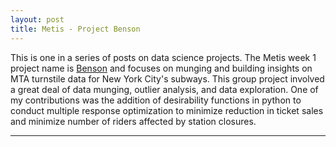 ```yaml
---
layout: post
title: Metis - Project Benson
---
```


This is one in a series of posts on data science projects.  The Metis week 1 project name is [Benson](https://github.com/Codr99/Portfolio/blob/master/Metis_mta_pit_crew.pdf) and focuses on munging and building insights on MTA turnstile data for New York City's subways.  This group project involved a great deal of data munging, outlier analysis, and data exploration.  One of my contributions was the addition of desirability functions in python to conduct multiple response optimization to minimize reduction in ticket sales and minimize number of riders affected by station closures.

<hr>
